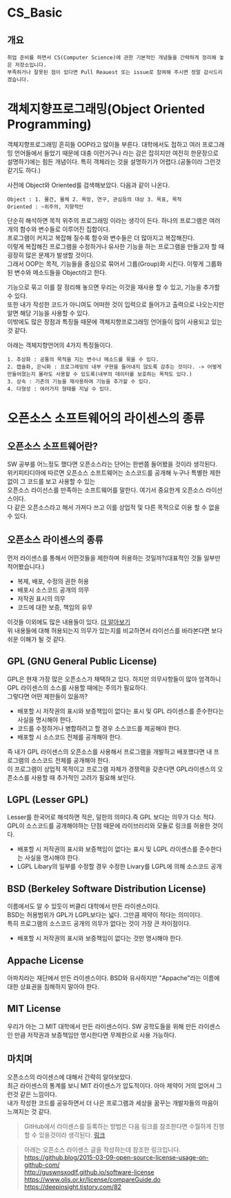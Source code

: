 # CS_Basic

## 개요
    취업 준비를 하면서 CS(Computer Science)에 관한 기본적인 개념들을 간략하게 정리해 놓은 저장소입니다.
    부족하거나 잘못된 점이 있다면 Pull Reauest 또는 issue로 참여해 주시면 정말 감사드리겠습니다.



# 객체지향프로그래밍(Object Oriented Programming)

 객체지향프로그래밍 흔히들 OOP라고 많이들 부른다. 대학에서도 접하고 여러 프로그래밍 언어들에서 들었기 때문에 대충 이런거구나 라는 감은 잡히지만 여전히 한문장으로 설명하기에는 힘든 개념이다. 특히 객체라는 것을 설명하기가 어렵다.(공돌이라 그런것 같기도 하다.)

 사전에 Object와 Oriented를 검색해보았다. 다음과 같이 나온다.

    Object : 1. 물건, 물체 2. 욕망, 연구, 관심등의 대상 3. 목표, 목적
    Oriented : ~위주의, 지향적인

 단순히 해석하면 목적 위주의 프로그래밍 이라는 생각이 든다. 하나의 프로그램은 여러개의 함수와 변수들로 이루어진 집합이다.  
 프로그램이 커지고 복잡해 질수록 함수와 변수들은 더 많아지고 복잡해진다.  
 이렇게 복잡해진 프로그램을 수정하거나 유사한 기능을 하는 프로그램을 만들고자 할 때 굉장히 많은 문제가 발생할 것이다.  
 그래서 OOP는 목적, 기능들을 중심으로 묶어서 그룹(Group)화 시킨다. 이렇게 그룹화된 변수와 메소드들을 Object라고 한다. 


 기능으로 묶고 이를 잘 정리해 놓으면 우리는 이것을 재사용 할 수 있고, 기능을 추가할 수 있다.  
 또한 내가 작성한 코드가 아니여도 어떠한 것이 입력으로 들어가고 출력으로 나오는지만 알면 해당 기능을 사용할 수 있다.   
 이밖에도 많은 장점과 특징들 때문에 객체지향프로그래밍 언어들이 많이 사용되고 있는것 같다. 

아래는 객체지향언어의 4가지 특징들이다.

    1. 추상화 : 공통의 목적을 지는 변수나 메소드를 묶을 수 있다.
    2. 캡슐화, 은닉화 : 프로그래밍의 내부 구현을 들어내지 않도록 감추는 것이다. -> 어떻게 만들어졌는지 몰라도 사용할 수 있도록(내부의 데이터를 보호하는 목적도 있다.)
    3. 상속 : 기존의 기능을 재사용하여 기능을 추가할 수 있다. 
    4. 다형성 : 여러가지 형태를 지닐 수 있다.

<!-- 

 가령 우리가 계산기 어플을 만든다고 가정해 보자. 계산기를 만들려면 다음과 같은 것들이 필요할 것 같다.

    - 화면에 숫자와 연산자를 입력받는 버튼
    - 계산할 숫자와 결과를 표시해 주는 텍스트 필드
    - 실제로 연산을 하는 기능

 우리는 버튼을 만들어 주는 메소드와 텍스트를 표시해주는 메소드를 불러와서 우리가 원하는 위치에 놓은 후 실제로 연산을 하는 기능만 만들면 된다. 하지만 버튼을 생성과 기능을 모두 구현하며 텍스트를 표시하는 것까지 모두 구현해야 한다면 프로그래밍하기가 매우 힘들어질 것이라 생각된다.
 (화면에서 위치를 잡고, 일일이 점을 찍어야 하며, 터치가 일어났을 때 등등 모두 생각해야 한다.)
 
  -->


# 오픈소스 소프트웨어의 라이센스의 종류

## 오픈소스 소프트웨어란?
SW 공부를 어느정도 했다면 오픈소스라는 단어는 한번쯤 들어봤을 것이라 생각된다.  
위키피티디아에 따르면 오픈소스 소프트웨어는 소스코드를 공개해 누구나 특별한 제한 없이 그 코드를 보고 사용할 수 있는  
오픈소스 라이선스를 만족하는 소프트웨어를 말한다. 여기서 중요한게 오픈소스 라이선스이다.  
다 같은 오픈소스라고 해서 가져다 쓰고 이를 상업적 및 다른 목적으로 이용 할 수 없을 수 있다.

## 오픈소스 라이센스의 종류
먼저 라이센스를 통해서 어떤것들을 제한하며 허용하는 것일까?(대표적인 것들 일부만 적어봤습니다.)
    
- 복제, 배포, 수정의 권한 허용
- 배포시 소스코드 공개의 의무 
- 저작권 표시의 의무
- 코드에 대한 보증, 책임의 유무

이것들 이외에도 많은 내용들이 있다. [더 알아보기](https://www.olis.or.kr/license/compareGuide.do)  
위 내용들에 대해 허용되는지 의무가 있는지를 비교하면서 라이선스를 바라본다면 보다 쉬운 이해가 될 것 같다.

## GPL (GNU General Public License)
GPL은 현재 가장 많은 오픈소스가 채택하고 있다. 하지만 의무사항들이 많아 엄격하니 GPL 라이센스의 소스를 사용할 때에는 주의가 필요하다.  
그렇다면 어떤 제한들이 있을까? 

- 배포할 시 저작권의 표시와 보증책임이 없다는 표시 및 GPL 라이센스를 준수한다는 사실을 명시해야 한다.
- 코드를 수정하거나 병합하려고 할 경우 소스코드를 제공해야 한다.
- 배포할 시 소스코드 전체를 공개해야 한다.

즉 내가 GPL 라이센스의 오픈소스를 사용해서 프로그램을 개발하고 배포했다면 내 프로그램의 소스코드 전체를 공개해야 한다.  
이 프로그램이 상업적 목적이고 프로그램 자체가 경쟁력을 갖춘다면 GPL라이센스의 오픈소스를 사용할 때 추가적인 고려가 필요해 보인다.

## LGPL (Lesser GPL)
Lesser를 한국어로 해석하면 적은, 덜한의 의미다.즉 GPL 보다는 의무가 다소 적다.  
GPL이 소스코드를 공개해야하는 단점 때문에 라이브러리와 모듈로 링크를 허용한 것이다. 

- 배포할 시 저작권의 표시와 보증책임이 없다는 표시 및 LGPL 라이센스를 준수한다는 사실을 명시해야 한다.
- LGPL Libary의 일부를 수정할 경우 수정한 Livary를 LGPL에 의해 소스코드 공개

## BSD (Berkeley Software Distribution License)

이름에서도 알 수 있듯이 버클리 대학에서 만든 라이센스이다.  
BSD는 허용범위가 GPL가 LGPL보다는 넓다. 그만큼 제약이 적다는 의미이다.  
특히 프로그램의 소스코드 공개의 의무가 없다는 것이 가장 큰 차이점이다.

- 배포할 시 저작권의 표시와 보증책임이 없다는 것만 명시해야 한다.

## Appache License

아파치라는 재단에서 만든 라이센스이다. BSD와 유사하지만 "Appache"라는 이름에 대한 상표권을 침해하지 말아야 한다.

## MIT License

우리가 아는 그 MIT 대학에서 만든 라이센스이다. SW 공학도들을 위해 만든 라이센스인 만큼 저작권과 보증책임만 명시한다면 무제한으로 사용 가능하다. 


## 마치며
 오픈소스의 라이센스에 대해서 간략히 알아보았다.  
최근 라이센스의 통계를 보니 MIT 라이센스가 압도적이다. 아마 제약이 거의 없어서 그런것 같은 느낌이다.  
내가 작성한 코드를 공유하면서 더 나은 프로그램과 세상을 꿈꾸는 개발자들의 마음이 느껴지는 것 같다.   
>GitHub에서 라이센스를 등록하는 방법은 다음 링크를 참조한다면 수월하게 진행할 수 있을것이라 생각된다. [링크](https://corock.tistory.com/436)


> 아래는 오픈소스 라이센스 글을 작성하는데 참조한 링크입니다.  
https://github.blog/2015-03-09-open-source-license-usage-on-github-com/  
http://guswnsxodlf.github.io/software-license  
https://www.olis.or.kr/license/compareGuide.do  
https://deepinsight.tistory.com/82 











